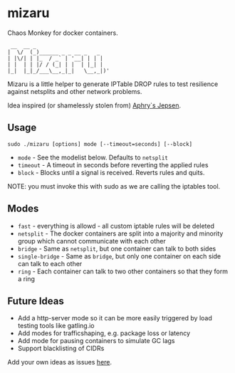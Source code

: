 # mizaru
Chaos Monkey for docker containers.

```
 __  __ _
|  \/  (_)______ _ _ __ _   _
| |\/| | |_  / _` | '__| | | |
| |  | | |/ / (_| | |  | |_| |
|_|  |_|_/___\__,_|_|   \__,_|)'
```

Mizaru is a little helper to generate IPTable DROP rules to test resilience against netsplits and other network problems.

Idea inspired (or shamelessly stolen from) [Aphry`s Jepsen](https://github.com/aphyr/jepsen).

## Usage

```
sudo ./mizaru [options] mode [--timeout=seconds] [--block]
```

 * `mode` - See the modelist below. Defaults to `netsplit`
 * `timeout` - A timeout in seconds before reverting the applied rules
 * `block` - Blocks until a signal is received. Reverts rules and quits.

NOTE: you must invoke this with sudo as we are calling the iptables tool.

## Modes

 * `fast` - everything is allowd - all custom iptable rules will be deleted
 * `netsplit` - The docker containers are split into a majority and minority group which cannot communicate with each other
 * `bridge` - Same as `netsplit`, but one container can talk to both sides
 * `single-bridge` - Same as `bridge`, but only one container on each side can talk to each other
 * `ring` - Each container can talk to two other containers so that they form a ring

## Future Ideas

* Add a http-server mode so it can be more easily triggered by load testing tools like gatling.io
* Add modes for trafficshaping, e.g. package loss or latency
* Add mode for pausing containers to simulate GC lags
* Support blacklisting of CIDRs

Add your own ideas as issues [here](http://github.com/giantswarm/mizaru/issues).
